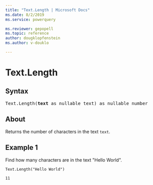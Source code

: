 ```yaml
---
title: "Text.Length | Microsoft Docs"
ms.date: 8/2/2019
ms.service: powerquery

ms.reviewer: gepopell
ms.topic: reference
author: dougklopfenstein
ms.author: v-douklo

---
```

# Text.Length

## Syntax

<pre>
Text.Length(<b>text</b> as nullable text) as nullable number
</pre>
  
## About  
Returns the number of characters in the text `text`.

## Example 1
Find how many characters are in the text "Hello World".

```powerquery-m
Text.Length("Hello World")
```

`11`

